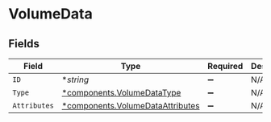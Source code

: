 # VolumeData


## Fields

| Field                                                                               | Type                                                                                | Required                                                                            | Description                                                                         |
| ----------------------------------------------------------------------------------- | ----------------------------------------------------------------------------------- | ----------------------------------------------------------------------------------- | ----------------------------------------------------------------------------------- |
| `ID`                                                                                | **string*                                                                           | :heavy_minus_sign:                                                                  | N/A                                                                                 |
| `Type`                                                                              | [*components.VolumeDataType](../../models/components/volumedatatype.md)             | :heavy_minus_sign:                                                                  | N/A                                                                                 |
| `Attributes`                                                                        | [*components.VolumeDataAttributes](../../models/components/volumedataattributes.md) | :heavy_minus_sign:                                                                  | N/A                                                                                 |